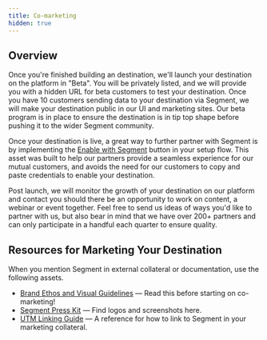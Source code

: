```yaml
---
title: Co-marketing
hidden: true
---
```


## Overview

Once you're finished building an destination, we'll launch your destination on the platform in "Beta". You will be privately listed, and we will provide you with a hidden URL for beta customers to test your destination. Once you have 10 customers sending data to your destination via Segment, we will make your destination public in our UI and marketing sites. Our beta program is in place to ensure the destination is in tip top shape before pushing it to the wider Segment community.

Once your destination is live, a great way to further partner with Segment is by implementing the [Enable with Segment](/docs/partners/enable-with-segment/) button in your setup flow. This asset was built to help our partners provide a seamless experience for our mutual customers, and avoids the need for our customers to copy and paste credentials to enable your destination.

Post launch, we will monitor the growth of your destination on our platform and contact you should there be an opportunity to work on content, a webinar or event together. Feel free to send us ideas of ways you'd like to partner with us, but also bear in mind that we have over 200+ partners and can only participate in a handful each quarter to ensure quality.


## Resources for Marketing Your Destination

When you mention Segment in external collateral or documentation, use the following assets.

- [Brand Ethos and Visual Guidelines](https://app.frontify.com/d/cbjFGf3C9Ni6/brand) — Read this before starting on co-marketing!
- [Segment Press Kit](https://www.dropbox.com/sh/1kebdxo9y1llu91/AADqrrz0b5hLc-angHHK-mSQa?dl=0) — Find logos and screenshots here.
- [UTM Linking Guide](https://docs.google.com/a/segment.com/document/d/1L0MHYdF2SYaMMiodQCYlZELF7pN0TXiZbD22nnlGhEk/) — A reference for how to link to Segment in your marketing collateral.



